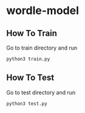 # wordle-model

## How To Train
Go to train directory and run 
```
python3 train.py
```

## How To Test
Go to test directory and run 
```
python3 test.py
```
